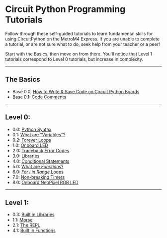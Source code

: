 # Circuit Python Programming Tutorials
Follow through these self-guided tutorials to learn fundamental skills for using CircuitPython on the MetroM4 Express. If you are unable to complete a tutorial, or are not sure what to do, seek help from your teacher or a peer! 

Start with the Basics, then move on from there. You'll notice that Level 1 tutorials correspond to Level 0 tutorials, but increase in complexity. 

***

## The Basics
* Base 0.0: [How to Write & Save Code on Circuit Python Boards](programming_tutorials/circuit_python_basics/python_basics.md)
* Base 0.1: [Code Comments](how_to_comment_code/comments.md)

***

## Level 0:
* 0.0: [Python Syntax](programming_tutorials/python_basics/basics.md)
* 0.1: [What are "Variables"?](programming_tutorials/variables/variables.md)
* 0.2: [Forever Loops](programming_tutorials/while_true/while_true.md)
* 1.0: [Onboard LED](programming_tutorials/digital_io/digital_io.md)
* 2.0: [Traceback Error Codes](https://learn.adafruit.com/welcome-to-circuitpython/interacting-with-the-serial-console)
* 3.0: [Libraries](programming_tutorials/libraries/Libraries.md)
* 4.0: [Conditional Statements](programming_tutorials/Selection_statements/conditonals1.md)
* 5.0: [What are *Functions*?](https://sites.google.com/view/circuitpython/tutorials/blinking-led/libraries-and-functions)
* 6.0: [*For i in Range* Loops](programming_tutorials/for_range_loop/for_range.md)
* 7.0: [Non-breaking Timers](programming_tutorials/timer/timer_learning.md)
* 8.0: [Onboard NeoPixel RGB LED](physical_component_tutorials/neo_pixel/README.md)

***

## Level 1:
* 0.3: [Built in Libraries](https://sites.google.com/view/circuitpython/tutorials/blinking-led/libraries-and-functions)
* 1.1: [Morse](programming_tutorials/SOS_Blinking_LED/morse.md)
* 2.1: [The REPL](https://learn.adafruit.com/welcome-to-circuitpython/the-repl)
* 4.1: [Built in Functions](programming_tutorials/Built_In_Functions_Practices/built_in_functions.md)

